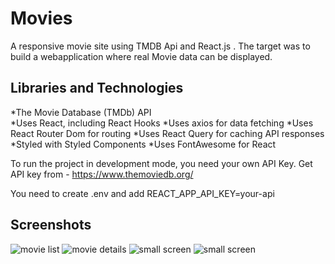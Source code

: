 # Movies

A responsive movie site using TMDB Api and React.js . The target was to build a webapplication where real Movie data can be displayed.

## Libraries and Technologies

*The Movie Database (TMDb) API  
 *Uses React, including React Hooks
*Uses axios for data fetching
*Uses React Router Dom for routing
*Uses React Query for caching API responses
*Styled with Styled Components
\*Uses FontAwesome for React

To run the project in development mode, you need your own API Key.
Get API key from - <https://www.themoviedb.org/>

You need to create .env and add REACT_APP_API_KEY=your-api

## Screenshots

![movie list ](MovieList-view.png)
![movie details](MovieDetails-view.png)
![small screen](DetailsMobileView.png)
![small screen](translated.png)
